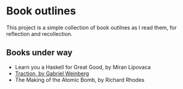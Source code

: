 # Book outlines
This project is a simple collection of book outilnes as I read them, for reflection and recollection.

## Books under way
* Learn you a Haskell for Great Good, by Miran Lipovaca
* [Traction, by Gabriel Weinberg](outlines/traction.md)
* The Making of the Atomic Bomb, by Richard Rhodes
